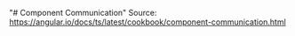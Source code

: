 "# Component Communication" 
Source: https://angular.io/docs/ts/latest/cookbook/component-communication.html
